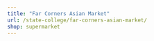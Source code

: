 ```yaml
---
title: "Far Corners Asian Market"
url: /state-college/far-corners-asian-market/
shop: supermarket
---
```

